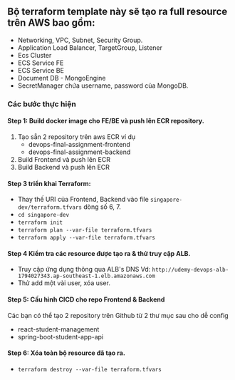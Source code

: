 ## Bộ terraform template này sẽ tạo ra full resource trên AWS bao gồm:
- Networking, VPC, Subnet, Security Group.
- Application Load Balancer, TargetGroup, Listener
- Ecs Cluster
- ECS Service FE
- ECS Service BE
- Document DB - MongoEngine
- SecretManager chứa username, password của MongoDB.
### Các bước thực hiện
#### Step 1: Build docker image cho FE/BE và push lên ECR repository.
1. Tạo sẵn 2 repository trên aws ECR ví dụ
    - devops-final-assignment-frontend
    - devops-final-assignment-backend
2. Build Frontend và push lên ECR
3. Build Backend và push lên ECR

#### Step 3 triển khai Terraform:
- Thay thế URI của Frontend, Backend vào file `singapore-dev/terraform.tfvars` dòng số 6, 7.
- ```cd singapore-dev```
- ```terraform init```
- ```terraform plan --var-file terraform.tfvars```
- ```terraform apply --var-file terraform.tfvars```

#### Step 4 Kiểm tra các resource được tạo ra & thử truy cập ALB.
- Truy cập ứng dụng thông qua ALB's DNS Vd:
```http://udemy-devops-alb-1794027343.ap-southeast-1.elb.amazonaws.com```
- Thử add một vài user, xóa user.

#### Step 5: Cấu hình CICD cho repo Frontend & Backend 
Các bạn có thể tạo 2 repository trên Github từ 2 thư mục sau cho dễ config
- react-student-management
- spring-boot-student-app-api

#### Step 6: Xóa toàn bộ resource đã tạo ra.
- ```terraform destroy --var-file terraform.tfvars```


